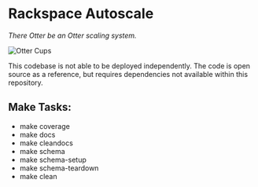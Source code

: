 # Rackspace Autoscale

*There Otter be an Otter scaling system.*


![Otter Cups](https://i.chzbgr.com/completestore/12/8/19/AjXtHogT4UqgJwDJsq7igA2.gif)


This codebase is not able to be deployed independently. 
The code is open source as a reference, but requires dependencies not available within this repository.


## Make Tasks:

- make coverage
- make docs 
- make cleandocs
- make schema
- make schema-setup
- make schema-teardown
- make clean
